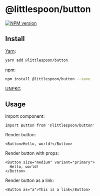 # @littlespoon/button

[![NPM version](https://img.shields.io/npm/v/@littlespoon/button.svg)](https://www.npmjs.com/package/@littlespoon/button)

## Install

[Yarn](https://yarnpkg.com/package/@littlespoon/button):

```sh
yarn add @littlespoon/button
```

[npm](https://www.npmjs.com/package/@littlespoon/button):

```sh
npm install @littlespoon/button --save
```

[UNPKG](https://unpkg.com/browse/@littlespoon/button)

## Usage

Import component:

```tsx
import Button from '@littlespoon/button'
```

Render button:

```tsx
<Button>Hello, world!</Button>
```

Render button with props:

```tsx
<Button size="medium" variant="primary">
  Hello, world!
</Button>
```

Render button as a link:

```tsx
<Button as="a">This is a link</Button>
```
